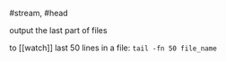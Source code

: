 #stream, #head

output the last part of files

to [[watch]] last 50 lines in a file:
	`tail -fn 50 file_name`